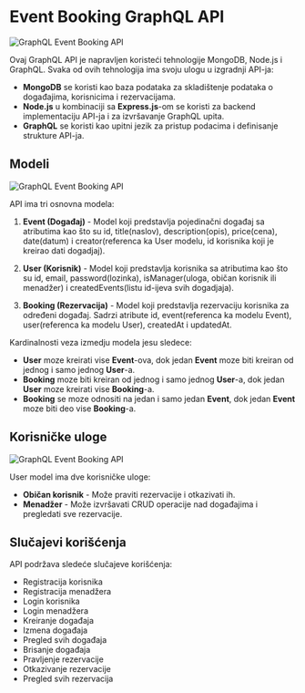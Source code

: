 # Event Booking GraphQL API
![GraphQL Event Booking API](https://i.postimg.cc/BvSRfPL7/GraphQl.png)

Ovaj GraphQL API je napravljen koristeći tehnologije MongoDB, Node.js i GraphQL. Svaka od ovih tehnologija ima svoju ulogu u izgradnji API-ja:

- **MongoDB** se koristi kao baza podataka za skladištenje podataka o događajima, korisnicima i rezervacijama.
- **Node.js** u kombinaciji sa **Express.js**-om se koristi za backend implementaciju API-ja i za izvršavanje GraphQL upita.
- **GraphQL** se koristi kao upitni jezik za pristup podacima i definisanje strukture API-ja.

## Modeli
![GraphQL Event Booking API](https://i.postimg.cc/02n62pMp/Graph-QL-Event-Booking-API-PMOV.png)

API ima tri osnovna modela:

1. **Event (Događaj)** - Model koji predstavlja pojedinačni događaj sa atributima kao što su id, title(naslov), description(opis), price(cena), date(datum) i creator(referenca ka User modelu, id korisnika koji je kreirao dati dogadjaj).

2. **User (Korisnik)** - Model koji predstavlja korisnika sa atributima kao što su id, email, password(lozinka), isManager(uloga, običan korisnik ili menadžer) i createdEvents(listu id-ijeva svih dogadjaja).

3. **Booking (Rezervacija)** - Model koji predstavlja rezervaciju korisnika za određeni događaj. Sadrzi atribute id, event(referenca ka modelu Event), user(referenca ka modelu User), createdAt i updatedAt.

Kardinalnosti veza izmedju modela jesu sledece:

- **User** moze kreirati vise **Event**-ova, dok jedan **Event** moze biti kreiran od jednog i samo jednog **User**-a.
- **Booking** moze biti kreiran od jednog i samo jednog **User**-a, dok jedan **User** moze kreirati vise **Booking**-a.
- **Booking** se moze odnositi na jedan i samo jedan **Event**, dok jedan **Event** moze biti deo vise **Booking**-a.

## Korisničke uloge
![GraphQL Event Booking API](https://i.postimg.cc/bYWP0r7K/Korisnicke-uloge.png)

User model ima dve korisničke uloge:

- **Običan korisnik** - Može praviti rezervacije i otkazivati ih.
- **Menadžer** - Može izvršavati CRUD operacije nad događajima i pregledati sve rezervacije.

## Slučajevi korišćenja

API podržava sledeće slučajeve korišćenja:

- Registracija korisnika
- Registracija menadžera
- Login korisnika
- Login menadžera
- Kreiranje događaja
- Izmena događaja
- Pregled svih događaja
- Brisanje događaja
- Pravljenje rezervacije
- Otkazivanje rezervacije
- Pregled svih rezervacija
